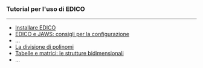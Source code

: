 ### Tutorial per l'uso di EDICO
* * *

- [Installare EDICO](/tutorial/docs/01_installare)
- [EDICO e JAWS: consigli per la configurazione](/tutorial/docs/jaws)
- ...
- [La divisione di polinomi](/tutorial/docs/divisioni-polinomi)
- [Tabelle e matrici: le strutture bidimensionali](/tutorial/docs/matrici)
- ...
